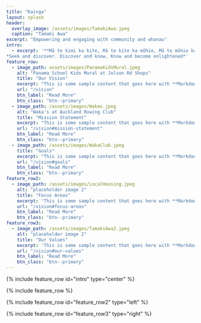 ```yaml
---
title: "Kainga"
layout: splash
header:
  overlay_image: /assets/images/TamakiAwa.jpeg
  caption: "Tamaki Awa"
excerpt: "Empowering and engaging with community and whanau"
intro: 
  - excerpt: '**Mā te kimi ka kite, Mā te kite ka mōhio, Mā te mōhio ka mārama**<br>
*Seek and discover. Discover and know. Know and become enlightened*'
feature_row:
  - image_path: assets/images/PanamaKidsMural.jpeg
    alt: "Panama School Kids Mural at Jolson Rd Shops"
    title: "Our Vision"
    excerpt: "This is some sample content that goes here with **Markdown** formatting."
    url: "/vision"
    btn_label: "Read More"
    btn_class: "btn--primary"
  - image_path: /assets/images/Wakas.jpeg
    alt: "Waka's at Auckland Rowing Club"
    title: "Mission Statement"
    excerpt: "This is some sample content that goes here with **Markdown** formatting."
    url: "/vision#mission-statement"
    btn_label: "Read More"
    btn_class: "btn--primary"
  - image_path: /assets/images/WakaClub.jpeg
    title: "Goals"
    excerpt: "This is some sample content that goes here with **Markdown** formatting."
    url: "/vision#goals"
    btn_label: "Read More"
    btn_class: "btn--primary"
feature_row2:
  - image_path: /assets/images/LocalHousing.jpeg
    alt: "placeholder image 2"
    title: "Focus Areas"
    excerpt: 'This is some sample content that goes here with **Markdown** formatting. Left aligned with `type="left"`'
    url: "/vision#focus-areas"
    btn_label: "Read More"
    btn_class: "btn--primary"
feature_row3:
  - image_path: /assets/images/TamakiAwa2.jpeg
    alt: "placeholder image 2"
    title: "Our Values"
    excerpt: 'This is some sample content that goes here with **Markdown** formatting. Right aligned with `type="right"`'
    url: "/vision#our-values"
    btn_label: "Read More"
    btn_class: "btn--primary"
---
```


{% include feature_row id="intro" type="center" %}

{% include feature_row %}

{% include feature_row id="feature_row2" type="left" %}

{% include feature_row id="feature_row3" type="right" %}